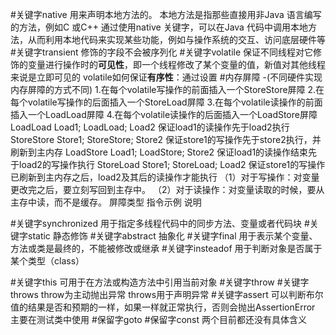 #关键字native
	用来声明本地方法的。 本地方法是指那些直接用非Java 语言编写的方法，例如C 或C++ 通过使用native 关键字，可以在Java 代码中调用本地方法，从而利用本地代码来实现某些功能，例如与操作系统的交互、访问底层硬件等
#关键字transient
	 修饰的字段不会被序列化
#关键字volatile
	 保证不同线程对它修饰的变量进行操作时的**可见性**，即一个线程修改了某个变量的值，新值对其他线程来说是立即可见的
	 volatile如何保证**有序性**：通过设置 #内存屏障 -(不同硬件实现内存屏障的方式不同)
	1.在每个volatile写操作的前面插入一个StoreStore屏障
    2.在每个volatile写操作的后面插入一个StoreLoad屏障
    3.在每个volatile读操作的前面插入一个LoadLoad屏障
     4.在每个volatile读操作的后面插入一个LoadStore屏障
     LoadLoad	Load1; LoadLoad; Load2	保证load1的读操作先于load2执行
	StoreStore	Store1; StoreStore; Store2	保证store1的写操作先于store2执行，并刷新到主内存
	LoadStore	Load1; LoadStore; Store2	保证load1的读操作结束先于load2的写操作执行
	StoreLoad	Store1; StoreLoad; Load2	保证store1的写操作已刷新到主内存之后，load2及其后的读操作才能执行
    （1）对于写操作：对变量更改完之后，要立刻写回到主存中。
    （2）对于读操作：对变量读取的时候，要从主存中读，而不是缓存。
    屏障类型	指令示例	说明

#关键字synchronized
	用于指定多线程代码中的同步方法、变量或者代码块
#关键字static
	静态修饰
#关键字abstract
	抽象化
#关键字final
	 用于表示某个变量、方法或类是最终的，不能被修改或继承
#关键字insteadof
	用于判断对象是否属于某个类型（class）
	
#关键字this
	可用于在方法或构造方法中引用当前对象
#关键字throw #关键字throws
	throw为主动抛出异常
	throws用于声明异常
#关键字assert
	可以判断布尔值的结果是否和预期的一样，如果一样就正常执行，否则会抛出AssertionError
	主要在测试类中使用
#保留字goto #保留字const
	两个目前都还没有具体含义


